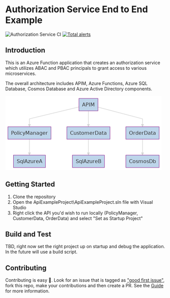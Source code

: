 # Authorization Service End to End Example

![Authorization Service CI](https://github.com/jwendl/authorization-service-example/workflows/Authorization%20Service%20CI/badge.svg) [![Total alerts](https://img.shields.io/lgtm/alerts/g/jwendl/authorization-service-example.svg?logo=lgtm&logoWidth=18)](https://lgtm.com/projects/g/jwendl/authorization-service-example/alerts/)

## Introduction 

This is an Azure Function application that creates an authorization service which utilizes ABAC and PBAC principals to grant access to various microservices. 

The overall architecture includes APIM, Azure Functions, Azure SQL Database, Cosmos Database and Azure Active Directory components.

![Architecture](docs/images/overall.png)

## Getting Started

1. Clone the repository
2. Open the ApiExampleProject\ApiExampleProject.sln file with Visual Studio
3. Right click the API you'd wish to run locally (PolicyManager, CustomerData, OrderData) and select "Set as Startup Project"

## Build and Test

TBD, right now set the right project up on startup and debug the application. In the future will use a build script.

## Contributing

Contributing is easy 🙏. Look for an issue that is tagged as ["good first issue"](https://github.com/jwendl/authorization-service-example/issues?q=is%3Aissue+is%3Aopen+label%3A%22good+first+issue%22), fork this repo, make your contributions and then create a PR. See the [Guide](https://guides.github.com/introduction/flow/) for more information.
